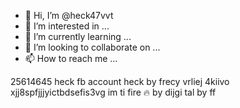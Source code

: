 - 👋 Hi, I’m @heck47vvt
- 👀 I’m interested in ...
- 🌱 I’m currently learning ...
- 💞️ I’m looking to collaborate on ...
- 📫 How to reach me ...

<!---
heck47vvt/heck47vvt is a ✨ special ✨ repository because its `README.md` (this file) appears on your GitHub profile.
You can click the Preview link to take a look at your changes.
--->
25614645 
heck  fb account 
heck  by  frecy vrliej  4kiivo
xjj8spfjjjyictbdsefis3vg 
im ti  fire  🔥 by  dijgi tal by 
ff  
